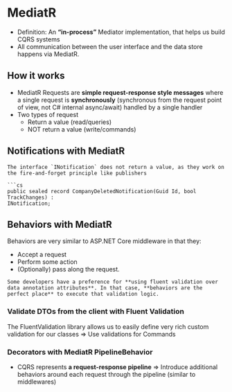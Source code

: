 # MediatR

- Definition: An **“in-process”** Mediator implementation, that helps us build CQRS systems
- All communication between the user interface and the data store happens via MediatR.

## How it works
- MediatR Requests are **simple request-response style messages** where a single request is **synchronously**  (synchronous from the request point of view, not C# internal async/await) handled by a single handler
- Two types of request
	- Return a value (read/queries)
	- NOT return a value (write/commands)

## Notifications with MediatR

```ad-warning
The interface `INotification` does not return a value, as they work on the fire-and-forget principle like publishers

```cs
public sealed record CompanyDeletedNotification(Guid Id, bool TrackChanges) :
INotification;
```

## Behaviors with MediatR
Behaviors are very similar to ASP.NET Core middleware in that they:
- Accept a request
- Perform some action
- (Optionally) pass along the request.


```ad-info
Some developers have a preference for **using fluent validation over data annotation attributes**. In that case, **behaviors are the perfect place** to execute that validation logic.

```

### Validate DTOs from the client with Fluent Validation
The FluentValidation library allows us to easily define very rich custom validation for our classes => Use validations for Commands

### Decorators with MediatR PipelineBehavior
- CQRS represents **a request-response pipeline** => Introduce additional behaviors around each request through the pipeline (similar to middlewares)